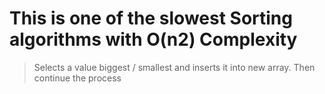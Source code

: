 # This is one of the slowest Sorting algorithms with O(n2) Complexity


> Selects a value biggest / smallest and inserts it into new array. Then continue the process